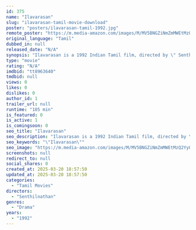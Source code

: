 ```yaml
---
id: 375
name: "Ilavarasan"
slug: "ilavarasan-tamil-movie-download"
poster: "posters/ilavarasan-tamil-1992.jpg"
remote_poster: "https://m.media-amazon.com/images/M/MV5BNGZiNmZmMWEtMzQ2Yy00MDU2LThiY2EtMTIyMmM2NzkwODRjXkEyXkFqcGdeQXVyNTM3MDMyMDQ@._V1_SX300.jpg"
original_language: "Tamil"
dubbed_in: null
released_date: "N/A"
synopsis: "Ilavarasan is a 1992 Indian Tamil film, directed by \" Senthilnathan.\" and The film Stars, \"Sarath Kumar, Sukanya, Nizhalgal Ravi, Koundamani, Kavitha, Vadivelu, Venniradai Moorthy\" in lead roles. Music by, Deva."
type: "movie"
rating: "N/A"
imdbid: "tt8963640"
tmdbid: null
views: 0
likes: 0
dislikes: 0
author_id: 1
trailer_url: null
runtime: "105 min"
is_featured: 0
is_active: 1
is_comingsoon: 0
seo_title: "Ilavarasan"
seo_description: "Ilavarasan is a 1992 Indian Tamil film, directed by \" Senthilnathan.\" and The film Stars, \"Sarath Kumar, Sukanya, Nizhalgal Ravi, Koundamani, Kavitha, Vadivelu, Venniradai Moorthy\" in lead roles. Music by, Deva."
seo_keywords: "\"Ilavarasan\""
seo_image: "https://m.media-amazon.com/images/M/MV5BNGZiNmZmMWEtMzQ2Yy00MDU2LThiY2EtMTIyMmM2NzkwODRjXkEyXkFqcGdeQXVyNTM3MDMyMDQ@._V1_SX300.jpg"
screenshots: null
redirect_to: null
social_shares: 0
created_at: 2025-03-20 18:57:50
updated_at: 2025-03-20 18:57:50
categories:
  - "Tamil Movies"
directors:
  - "Senthilnathan"
genres:
  - "Drama"
years:
  - "1992"
---
```

